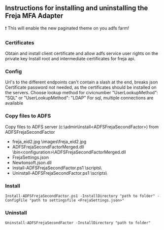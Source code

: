 ﻿## Instructions for installing and uninstalling the Freja MFA Adapter 

:exclamation: This will enable the new paginated theme on you adfs farm!
### Certificates
Obtain and install client certificate and allow adfs service user rights on the private key
Install root and intermediate certificates for freja api.
### Config
Url's to the different endpoints can't contain a slash at the end, breaks json
Certificate password not needed, as the certificates should be installed on the servers.
Choose lookup method for civicnumber "UserLookupMethod": "SQL" or "UserLookupMethod": "LDAP"
For sql, multiple connections are available

### Copy files to ADFS
Copy files to ADFS server (c:\admin\install\<ADFSFrejaSecondFactor>) from ADFSFrejaSecondFactor
- freja_eid2.jpg												\images\freja_eid2.jpg
- ADFSFrejaSecondFactorMerged.dll		\bin\<configuration>\ADFSFrejaSecondFactorMerged.dll
- FrejaSettings.json		
- Newtonsoft.json.dll		
- Install-ADFSFrejaSecondFactor.ps1		\scripts\
- Uninstall-ADFSFrejaSecondFactor.ps1	\scripts\
### Install
```
Install-ADFSFrejaSecondFactor.ps1 -InstallDirectory "path to folder" -ConfigFile "path to settingsfile <FrejaSettings.json>"
```
### Uninstall
```
Uninstall-ADFSFrejaSecondFactor -InstallDirectory "path to folder"
```
